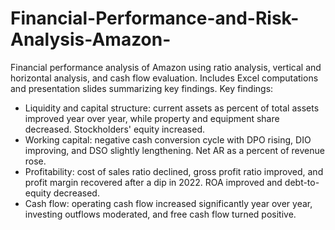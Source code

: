 # Financial-Performance-and-Risk-Analysis-Amazon-
Financial performance analysis of Amazon using ratio analysis, vertical and horizontal analysis, and cash flow evaluation. Includes Excel computations and presentation slides summarizing key findings.
Key findings:
- Liquidity and capital structure: current assets as percent of total assets improved year over year, while property and equipment share decreased. Stockholders' equity increased.
- Working capital: negative cash conversion cycle with DPO rising, DIO improving, and DSO slightly lengthening. Net AR as a percent of revenue rose.
- Profitability: cost of sales ratio declined, gross profit ratio improved, and profit margin recovered after a dip in 2022. ROA improved and debt-to-equity decreased.
- Cash flow: operating cash flow increased significantly year over year, investing outflows moderated, and free cash flow turned positive.
